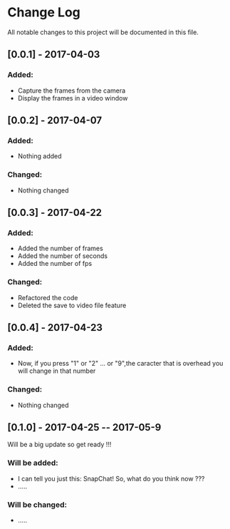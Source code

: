 # Change Log
All notable changes to this project will be documented in this file.

## [0.0.1] - 2017-04-03

### Added:
- Capture the frames from the camera
- Display the frames in a video window


## [0.0.2] - 2017-04-07

### Added:
- Nothing added

### Changed:
- Nothing changed


## [0.0.3] - 2017-04-22

### Added:
- Added the number of frames
- Added the number of seconds
- Added the number of fps

### Changed:
- Refactored the code
- Deleted the save to video file feature


## [0.0.4] - 2017-04-23

### Added:
- Now, if you press "1" or "2" ... or "9",the caracter that is overhead you will change in that number 

### Changed:
- Nothing changed

## [0.1.0] - 2017-04-25 -- 2017-05-9

Will be a big update so get ready !!! 

### Will be added:
- I can tell you just this: SnapChat! So, what do you think now ???
- .....

### Will be changed:
- .....